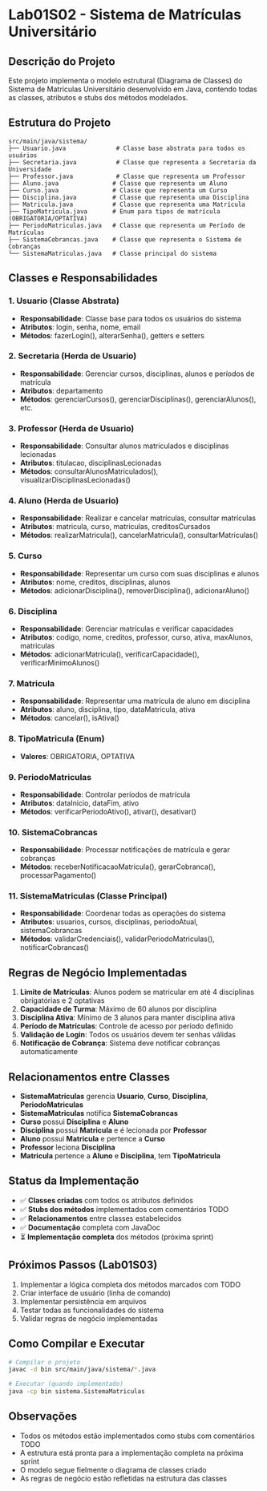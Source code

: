 # Lab01S02 - Sistema de Matrículas Universitário

## Descrição do Projeto

Este projeto implementa o modelo estrutural (Diagrama de Classes) do Sistema de Matrículas Universitário desenvolvido em Java, contendo todas as classes, atributos e stubs dos métodos modelados.

## Estrutura do Projeto

```
src/main/java/sistema/
├── Usuario.java              # Classe base abstrata para todos os usuários
├── Secretaria.java           # Classe que representa a Secretaria da Universidade
├── Professor.java            # Classe que representa um Professor
├── Aluno.java               # Classe que representa um Aluno
├── Curso.java               # Classe que representa um Curso
├── Disciplina.java          # Classe que representa uma Disciplina
├── Matricula.java           # Classe que representa uma Matrícula
├── TipoMatricula.java       # Enum para tipos de matrícula (OBRIGATORIA/OPTATIVA)
├── PeriodoMatriculas.java   # Classe que representa um Período de Matrículas
├── SistemaCobrancas.java    # Classe que representa o Sistema de Cobranças
└── SistemaMatriculas.java   # Classe principal do sistema
```

## Classes e Responsabilidades

### 1. Usuario (Classe Abstrata)
- **Responsabilidade**: Classe base para todos os usuários do sistema
- **Atributos**: login, senha, nome, email
- **Métodos**: fazerLogin(), alterarSenha(), getters e setters

### 2. Secretaria (Herda de Usuario)
- **Responsabilidade**: Gerenciar cursos, disciplinas, alunos e períodos de matrícula
- **Atributos**: departamento
- **Métodos**: gerenciarCursos(), gerenciarDisciplinas(), gerenciarAlunos(), etc.

### 3. Professor (Herda de Usuario)
- **Responsabilidade**: Consultar alunos matriculados e disciplinas lecionadas
- **Atributos**: titulacao, disciplinasLecionadas
- **Métodos**: consultarAlunosMatriculados(), visualizarDisciplinasLecionadas()

### 4. Aluno (Herda de Usuario)
- **Responsabilidade**: Realizar e cancelar matrículas, consultar matrículas
- **Atributos**: matricula, curso, matriculas, creditosCursados
- **Métodos**: realizarMatricula(), cancelarMatricula(), consultarMatriculas()

### 5. Curso
- **Responsabilidade**: Representar um curso com suas disciplinas e alunos
- **Atributos**: nome, creditos, disciplinas, alunos
- **Métodos**: adicionarDisciplina(), removerDisciplina(), adicionarAluno()

### 6. Disciplina
- **Responsabilidade**: Gerenciar matrículas e verificar capacidades
- **Atributos**: codigo, nome, creditos, professor, curso, ativa, maxAlunos, matriculas
- **Métodos**: adicionarMatricula(), verificarCapacidade(), verificarMinimoAlunos()

### 7. Matricula
- **Responsabilidade**: Representar uma matrícula de aluno em disciplina
- **Atributos**: aluno, disciplina, tipo, dataMatricula, ativa
- **Métodos**: cancelar(), isAtiva()

### 8. TipoMatricula (Enum)
- **Valores**: OBRIGATORIA, OPTATIVA

### 9. PeriodoMatriculas
- **Responsabilidade**: Controlar períodos de matrícula
- **Atributos**: dataInicio, dataFim, ativo
- **Métodos**: verificarPeriodoAtivo(), ativar(), desativar()

### 10. SistemaCobrancas
- **Responsabilidade**: Processar notificações de matrícula e gerar cobranças
- **Métodos**: receberNotificacaoMatricula(), gerarCobranca(), processarPagamento()

### 11. SistemaMatriculas (Classe Principal)
- **Responsabilidade**: Coordenar todas as operações do sistema
- **Atributos**: usuarios, cursos, disciplinas, periodoAtual, sistemaCobrancas
- **Métodos**: validarCredenciais(), validarPeriodoMatriculas(), notificarCobrancas()

## Regras de Negócio Implementadas

1. **Limite de Matrículas**: Alunos podem se matricular em até 4 disciplinas obrigatórias e 2 optativas
2. **Capacidade de Turma**: Máximo de 60 alunos por disciplina
3. **Disciplina Ativa**: Mínimo de 3 alunos para manter disciplina ativa
4. **Período de Matrículas**: Controle de acesso por período definido
5. **Validação de Login**: Todos os usuários devem ter senhas válidas
6. **Notificação de Cobrança**: Sistema deve notificar cobranças automaticamente

## Relacionamentos entre Classes

- **SistemaMatriculas** gerencia **Usuario**, **Curso**, **Disciplina**, **PeriodoMatriculas**
- **SistemaMatriculas** notifica **SistemaCobrancas**
- **Curso** possui **Disciplina** e **Aluno**
- **Disciplina** possui **Matricula** e é lecionada por **Professor**
- **Aluno** possui **Matricula** e pertence a **Curso**
- **Professor** leciona **Disciplina**
- **Matricula** pertence a **Aluno** e **Disciplina**, tem **TipoMatricula**

## Status da Implementação

- ✅ **Classes criadas** com todos os atributos definidos
- ✅ **Stubs dos métodos** implementados com comentários TODO
- ✅ **Relacionamentos** entre classes estabelecidos
- ✅ **Documentação** completa com JavaDoc
- ⏳ **Implementação completa** dos métodos (próxima sprint)

## Próximos Passos (Lab01S03)

1. Implementar a lógica completa dos métodos marcados com TODO
2. Criar interface de usuário (linha de comando)
3. Implementar persistência em arquivos
4. Testar todas as funcionalidades do sistema
5. Validar regras de negócio implementadas

## Como Compilar e Executar

```bash
# Compilar o projeto
javac -d bin src/main/java/sistema/*.java

# Executar (quando implementado)
java -cp bin sistema.SistemaMatriculas
```

## Observações

- Todos os métodos estão implementados como stubs com comentários TODO
- A estrutura está pronta para a implementação completa na próxima sprint
- O modelo segue fielmente o diagrama de classes criado
- As regras de negócio estão refletidas na estrutura das classes
